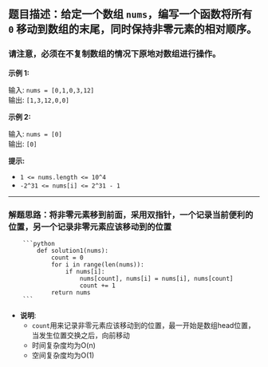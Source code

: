 ## 题目描述：给定一个数组 `nums`，编写一个函数将所有 `0` 移动到数组的末尾，同时保持非零元素的相对顺序。

### 请注意，必须在不复制数组的情况下原地对数组进行操作。

**示例 1:**

输入: `nums = [0,1,0,3,12]`  
输出: `[1,3,12,0,0]`

**示例 2:**

输入: `nums = [0]`  
输出: `[0]`

**提示:**

- `1 <= nums.length <= 10^4`
- `-2^31 <= nums[i] <= 2^31 - 1`

---

### 解题思路：将非零元素移到前面，采用双指针，一个记录当前便利的位置，另一个记录非零元素应该移动到的位置
        ```python
            def solution1(nums):
                count = 0
                for i in range(len(nums)):
                    if nums[i]:
                        nums[count], nums[i] = nums[i], nums[count]
                        count += 1
                return nums
        ```
- **说明**:
    - `count`用来记录非零元素应该移动到的位置，最一开始是数组head位置，当发生位置交换之后，向前移动
    - 时间复杂度均为O(n)
    - 空间复杂度均为O(1)
